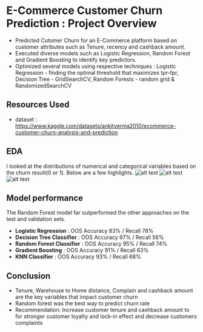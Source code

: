 # E-Commerce Customer Churn Prediction : Project Overview
* Predicted Cutomer Churn for an E-Commerce platform based on customer attributes such as Tenure, recency and cashback amount.
* Executed diverse models such as Logistic Regression, Random Forest and Gradient Boosting to identify key predictors.
* Optimized several models using respective techniques
  : Logistic Regression - finding the optimal threshold that maximizes tpr-fpr, Decision Tree - GridSearchCV, Random Forests - random grid & RandomizedSearchCV

## Resources Used
* dataset : https://www.kaggle.com/datasets/ankitverma2010/ecommerce-customer-churn-analysis-and-prediction

## EDA
I looked at the distributions of numerical and categorical variables based on the churn result(0 or 1). Below are a few highlights.
![alt text](https://github.com/PlayingNumbers/ds_salary_proj/blob/master/salary_by_job_title.PNG "Salary by Position")
![alt text](https://github.com/PlayingNumbers/ds_salary_proj/blob/master/positions_by_state.png "Job Opportunities by State")
![alt text](https://github.com/PlayingNumbers/ds_salary_proj/blob/master/correlation_visual.png "Correlations")

## Model performance
The Random Forest model far outperformed the other approaches on the test and validation sets. 

* **Logistic Regression** : OOS Accuracy 83% / Recall 78%
* **Decision Tree Classifier** : OOS Accuracy 97% / Recall 56%
* **Random Forest Classifier** : OOS Accuracy 95% / Recall 74%
* **Gradient Boosting** : OOS Accuracy 91% / Recall 63%
* **KNN Classifier** : OOS Accuracy 93% / Recall 68%


## Conclusion
* Tenure, Warehouse to Home distance, Complain and cashback amount are the key variables that impact customer churn
* Random forest was the best way to predict churn rate
* Recommendation: Increase customer tenure and cashback amount to for stronger customer loyalty and lock-in effect and decrease customers complaints 



